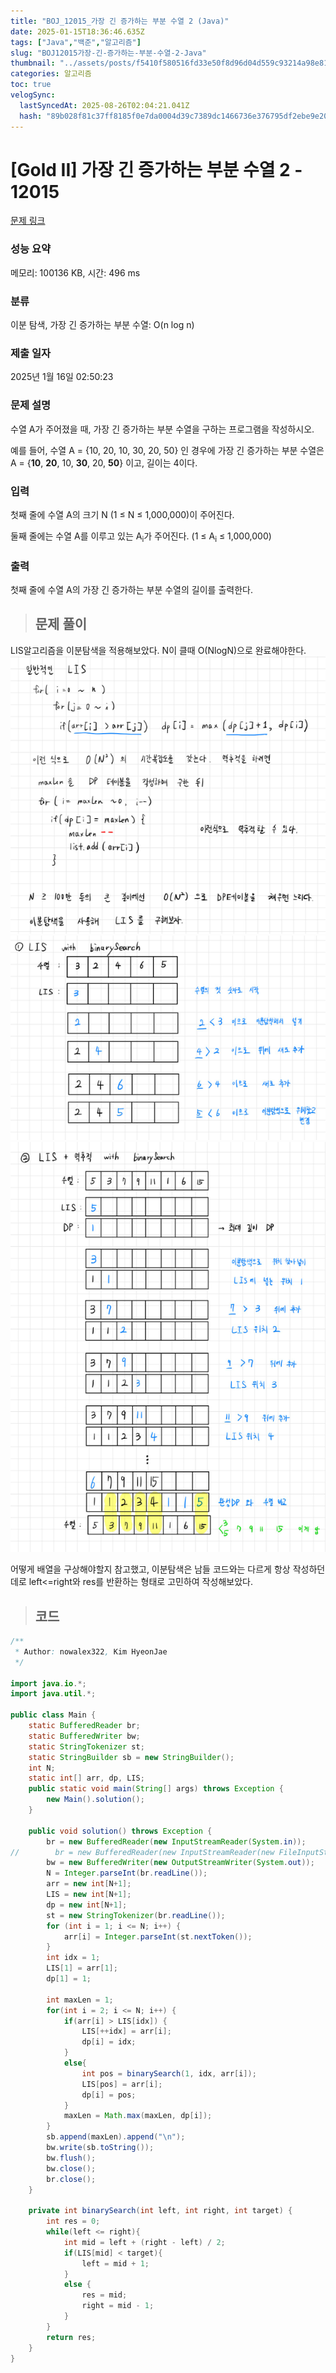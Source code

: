 ```yaml
---
title: "BOJ_12015_가장 긴 증가하는 부분 수열 2 (Java)"
date: 2025-01-15T18:36:46.635Z
tags: ["Java","백준","알고리즘"]
slug: "BOJ12015가장-긴-증가하는-부분-수열-2-Java"
thumbnail: "../assets/posts/f5410f580516fd33e50f8d96d04d559c93214a98e813d025b0e040006d96b586.png"
categories: 알고리즘
toc: true
velogSync:
  lastSyncedAt: 2025-08-26T02:04:21.041Z
  hash: "89b028f81c37ff8185f0e7da0004d39c7389dc1466736e376795df2ebe9e207d"
---
```


# [Gold II] 가장 긴 증가하는 부분 수열 2 - 12015 

[문제 링크](https://www.acmicpc.net/problem/12015) 

### 성능 요약

메모리: 100136 KB, 시간: 496 ms

### 분류

이분 탐색, 가장 긴 증가하는 부분 수열: O(n log n)

### 제출 일자

2025년 1월 16일 02:50:23

### 문제 설명

<p>수열 A가 주어졌을 때, 가장 긴 증가하는 부분 수열을 구하는 프로그램을 작성하시오.</p>

<p>예를 들어, 수열 A = {10, 20, 10, 30, 20, 50} 인 경우에 가장 긴 증가하는 부분 수열은 A = {<strong>10</strong>, <strong>20</strong>, 10, <strong>30</strong>, 20, <strong>50</strong>} 이고, 길이는 4이다.</p>

### 입력 

 <p>첫째 줄에 수열 A의 크기 N (1 ≤ N ≤ 1,000,000)이 주어진다.</p>

<p>둘째 줄에는 수열 A를 이루고 있는 A<sub>i</sub>가 주어진다. (1 ≤ A<sub>i</sub> ≤ 1,000,000)</p>

### 출력 

 <p>첫째 줄에 수열 A의 가장 긴 증가하는 부분 수열의 길이를 출력한다.</p>

> ## 문제 풀이

LIS알고리즘을 이분탐색을 적용해보았다. N이 클때 O(NlogN)으로 완료해야한다.
![](/assets/posts/f5410f580516fd33e50f8d96d04d559c93214a98e813d025b0e040006d96b586.png)![](/assets/posts/aaac4d87cd165fff7a68dd62da438e8a481a4e0b0b4675eedf6037cec5f96bb8.png)![](/assets/posts/a29556c94eadd14cead837b5316bfe8203ee6180cd401fbf3fbc27a4b15ec835.png)

어떻게 배열을 구상해야할지 참고했고, 이분탐색은 남들 코드와는 다르게 항상 작성하던데로 left<=right와 res를 반환하는 형태로 고민하여 작성해보았다. 

> ## 코드

```java
/**
 * Author: nowalex322, Kim HyeonJae
 */

import java.io.*;
import java.util.*;

public class Main {
    static BufferedReader br;
    static BufferedWriter bw;
    static StringTokenizer st;
    static StringBuilder sb = new StringBuilder();
    int N;
    static int[] arr, dp, LIS;
    public static void main(String[] args) throws Exception {
        new Main().solution();
    }

    public void solution() throws Exception {
        br = new BufferedReader(new InputStreamReader(System.in));
//        br = new BufferedReader(new InputStreamReader(new FileInputStream("src/main/java/BOJ_12015_가장긴증가하는부분수열2/input.txt")));
        bw = new BufferedWriter(new OutputStreamWriter(System.out));
        N = Integer.parseInt(br.readLine());
        arr = new int[N+1];
        LIS = new int[N+1];
        dp = new int[N+1];
        st = new StringTokenizer(br.readLine());
        for (int i = 1; i <= N; i++) {
            arr[i] = Integer.parseInt(st.nextToken());
        }
        int idx = 1;
        LIS[1] = arr[1];
        dp[1] = 1;

        int maxLen = 1;
        for(int i = 2; i <= N; i++) {
            if(arr[i] > LIS[idx]) {
                LIS[++idx] = arr[i];
                dp[i] = idx;
            }
            else{
                int pos = binarySearch(1, idx, arr[i]);
                LIS[pos] = arr[i];
                dp[i] = pos;
            }
            maxLen = Math.max(maxLen, dp[i]);
        }
        sb.append(maxLen).append("\n");
        bw.write(sb.toString());
        bw.flush();
        bw.close();
        br.close();
    }

    private int binarySearch(int left, int right, int target) {
        int res = 0;
        while(left <= right){
            int mid = left + (right - left) / 2;
            if(LIS[mid] < target){
                left = mid + 1;
            }
            else {
                res = mid;
                right = mid - 1;
            }
        }
        return res;
    }
}
```

